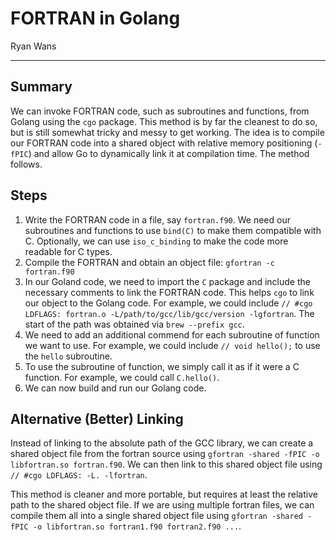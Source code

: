 # FORTRAN in Golang
Ryan Wans

---

## Summary
We can invoke FORTRAN code, such as subroutines and functions, from Golang using the `cgo` package. This method is by far the cleanest to do so, but is still somewhat tricky and messy to get working. The idea is to compile our FORTRAN code into a shared object with relative memory positioning (`-fPIC`) and allow Go to dynamically link it at compilation time. The method follows. 

## Steps
1. Write the FORTRAN code in a file, say `fortran.f90`. We need our subroutines and functions to use `bind(C)` to make them compatible with C. Optionally, we can use `iso_c_binding` to make the code more readable for C types. 
2. Compile the FORTRAN and obtain an object file: `gfortran -c fortran.f90`
3. In our Goland code, we need to import the `C` package and include the necessary comments to link the FORTRAN code. This helps `cgo` to link our object to the Golang code. For example, we could include `// #cgo LDFLAGS: fortran.o -L/path/to/gcc/lib/gcc/version -lgfortran`. The start of the path was obtained via `brew --prefix gcc`.
4. We need to add an additional commend for each subroutine of function we want to use. For example, we could include `// void hello();` to use the `hello` subroutine.
5. To use the subroutine of function, we simply call it as if it were a C function. For example, we could call `C.hello()`.
6. We can now build and run our Golang code.

## Alternative (Better) Linking
Instead of linking to the absolute path of the GCC library, we can create a shared object file from the fortran source using `gfortran -shared -fPIC -o libfortran.so fortran.f90`. We can then link to this shared object file using `// #cgo LDFLAGS: -L. -lfortran`.

This method is cleaner and more portable, but requires at least the relative path to the shared object file. If we are using multiple fortran files, we can compile them all into a single shared object file using `gfortran -shared -fPIC -o libfortran.so fortran1.f90 fortran2.f90 ...`.
